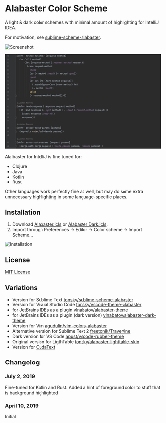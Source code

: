 # Alabaster Color Scheme

A light & dark color schemes with minimal amount of highlighting for IntelliJ IDEA.

For motivation, see [sublime-scheme-alabaster](https://github.com/tonsky/sublime-scheme-alabaster).

![Screenshot](screenshot.png)

![Screenshot](screenshot-dark.png)

Alalbaster for IntelliJ is fine tuned for:

- Clojure
- Java
- Kotlin
- Rust

Other languages work perfectly fine as well, but may do some extra unnecessary highlighting in some language-specific places.

## Installation

1. Download [Alabaster.icls] or [Alabaster Dark.icls].
2. Import through Preferences → Editor → Color scheme → Import Scheme...

[Alabaster.icls]: https://raw.githubusercontent.com/tonsky/intellij-alabaster/master/Alabaster.icls
[Alabaster Dark.icls]: https://raw.githubusercontent.com/tonsky/intellij-alabaster/master/Alabaster%20Dark.icls

![Installation](installation.png)


## License

[MIT License](./LICENSE.txt)

## Variations

- Version for Sublime Text [tonsky/sublime-scheme-alabaster](https://github.com/tonsky/sublime-scheme-alabaster)
- Version for Visual Studio Code [tonsky/vscode-theme-alabaster](https://github.com/tonsky/vscode-theme-alabaster)
- for JetBrains IDEs as a plugin [vlnabatov/alabaster-theme](https://github.com/vlnabatov/alabaster-theme)
- for JetBrains IDEs as a plugin (dark version) [vlnabatov/alabaster-dark-theme](https://github.com/vlnabatov/alabaster-dark-theme)
- Version for Vim [agudulin/vim-colors-alabaster](https://github.com/agudulin/vim-colors-alabaster)
- Alternative version for Sublime Text 2 [freetonik/Travertine](https://github.com/freetonik/Travertine)
- Dark version for VS Code [apust/vscode-rubber-theme](https://github.com/apust/vscode-rubber-theme)
- Original version for LigthTable [tonsky/alabaster-lighttable-skin](https://github.com/tonsky/alabaster-lighttable-skin)
- Version for [CudaText](https://sourceforge.net/projects/cudatext/files/addons/themes/theme.Alabaster.zip/download)

## Changelog

### July 2, 2019

Fine-tuned for Kotlin and Rust. Added a hint of foreground color to stuff that is background highlighted

### April 10, 2019

Initial
